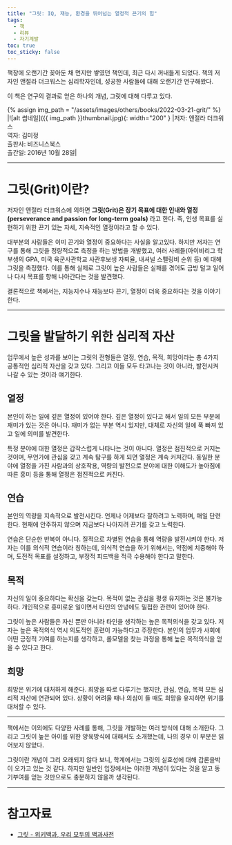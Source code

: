 ```yaml
---
title: "그릿: IQ, 재능, 환경을 뛰어넘는 열정적 끈기의 힘"
tags:
  - 책
  - 리뷰
  - 자기계발
toc: true
toc_sticky: false
---
```


책장에 오랜기간 꽂아둔 채 먼지만 쌓였던 책인데, 최근 다시 꺼내들게 되었다.
책의 저자인 앤절라 더크워스는 심리학자인데, 성공한 사람들에 대해 오랜기간 연구해왔다.

이 책은 연구의 결과로 얻은 하나의 개념, 그릿에 대해 다루고 있다.

{% assign img_path = "/assets/images/others/books/2022-03-21-grit/" %}
|<a name="썸네일">![alt 썸네일]({{ img_path }}thumbnail.jpg){: width="200" }</a>
|저자: 앤절라 더크워스<br>역자: 김미정<br>출판사: 비즈니스북스<br>출간일: 2016년 10월 28일|

---
# 그릿(Grit)이란?

저자인 앤절라 더크워스에 의하면
  **그릿(Grit)은 장기 목표에 대한 인내와 열정(perseverance and passion for long-term goals)**
라고 한다.
즉, 인생 목표를 실현하기 위한 끈기 있는 자세, 지속적인 열정이라고 할 수 있다.

대부분의 사람들은 이미 끈기와 열정이 중요하다는 사실을 알고있다.
하지만 저자는 연구를 통해 그릿을 정량적으로 측정을 하는 방법을 개발했고,
  여러 사례들(아이비리그 학부생의 GPA, 미국 육군사관학교 사관후보생 자퇴율, 내셔널 스펠링비 순위 등)
  에 대해 그릿을 측정했다.
이를 통해 실제로 그릿이 높은 사람들은 실패를 겪어도 
  금방 털고 일어나 다시 목표를 향해 나아간다는 것을 발견했다.

결론적으로 책에서는, 지능지수나 재능보다 끈기, 열정이 더욱 중요하다는 것을 이야기한다.

---

# 그릿을 발달하기 위한 심리적 자산

업무에서 높은 성과를 보이는 그릿의 전형들은
  열정, 연습, 목적, 희망이라는 총 4가지 공통적인 심리적 자산을 갖고 있다.
그리고 이들 모두 타고나는 것이 아니라, 발전시켜 나갈 수 있는 것이라 얘기한다.

## 열정

  본인이 하는 일에 깊은 열정이 있어야 한다.
  깊은 열정이 있다고 해서 일의 모든 부분에 재미가 있는 것은 아니다.
  재미가 없는 부분 역시 있지만, 대체로 자신의 일에 푹 빠져 있고 일에 의미를 발견한다.

  특정 분야에 대한 열정은 갑작스럽게 나타나는 것이 아니다.
  열정은 점진적으로 커지는 것이며,
    무언가에 관심을 갖고 계속 탐구를 하게 되면 열정은 계속 커져간다.
  동일한 분야에 열정을 가진 사람과의 상호작용,
    역량의 발전으로 분야에 대한 이해도가 높아짐에 따른 흥미
    등을 통해 열정은 점진적으로 커진다.

## 연습

  본인의 역량을 지속적으로 발전시킨다.
  언제나 어제보다 잘하려고 노력하며, 매일 단련한다.
  현재에 안주하지 않으며 지금보다 나아지려 끈기를 갖고 노력한다.

  연습은 단순한 반복이 아니다.
  질적으로 차별된 연습을 통해 역량을 발전시켜야 한다.
  저자는 이를 의식적 연습이라 칭하는데, 의식적 연습을 하기 위해서는,
    약점에 치중해야 하며, 도전적 목표를 설정하고, 부정적 피드백을 적극 수용해야 한다고 말한다.

## 목적

  자신의 일이 중요하다는 확신을 갖는다.
  목적이 없는 관심을 평생 유지하는 것은 불가능하다.
  개인적으로 흥미로운 일이면서 타인의 안녕에도 밀접한 관련이 있어야 한다.

  그릿이 높은 사람들은 자신 뿐만 아니라 타인을 생각하는 높은 목적의식을 갖고 있다.
  저자는 높은 목적의식 역시 의도적인 훈련이 가능하다고 주장한다.
  본인의 업무가 사회에 어떤 긍정적 기여를 하는지를 생각하고, 롤모델을 찾는 과정을 통해
    높은 목적의식을 얻을 수 있다고 한다.

## 희망

  희망은 위기에 대처하게 해준다.
  희망을 따로 다루기는 했지만, 관심, 연습, 목적 모든 심리적 자산에 연관되어 있다.
  상황이 어려울 때나 의심이 들 때도 희망을 유지하면 위기를 대처할 수 있다.

---

책에서는 이외에도 다양한 사례를 통해, 그릿을 개발하는 여러 방식에 대해 소개한다.
그리고 그릿이 높은 아이를 위한 양육방식에 대해서도 소개했는데, 나의 경우 이 부분은 읽어보지 않았다.

그릿이란 개념이 그리 오래되지 않다 보니, 학계에서는 그릿의 실효성에 대해 갑론을박이 오가고 있는 것 같다.
하지만 일반인 입장에서는 이러한 개념이 있다는 것을 알고 동기부여를 얻는 것만으로도 충분하지 않을까 생각된다.

---
# 참고자료

- [그릿 \- 위키백과, 우리 모두의 백과사전](https://ko.wikipedia.org/wiki/%EA%B7%B8%EB%A6%BF)
